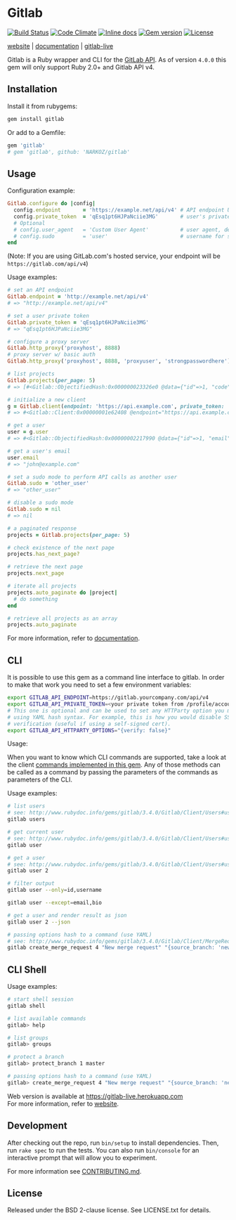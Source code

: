 # Gitlab

[![Build Status](https://img.shields.io/travis/NARKOZ/gitlab.svg?style=flat)](https://travis-ci.org/NARKOZ/gitlab)
[![Code Climate](https://img.shields.io/codeclimate/github/NARKOZ/gitlab.svg?style=flat)](https://codeclimate.com/github/NARKOZ/gitlab)
[![Inline docs](http://inch-ci.org/github/NARKOZ/gitlab.svg?style=flat)](https://inch-ci.org/github/NARKOZ/gitlab)
[![Gem version](https://img.shields.io/gem/v/gitlab.svg?style=flat)](https://rubygems.org/gems/gitlab)
[![License](https://img.shields.io/badge/license-BSD-red.svg?style=flat)](https://github.com/NARKOZ/gitlab/blob/master/LICENSE.txt)

[website](http://narkoz.github.io/gitlab) |
[documentation](http://rubydoc.info/gems/gitlab/frames) |
[gitlab-live](https://github.com/NARKOZ/gitlab-live)

Gitlab is a Ruby wrapper and CLI for the [GitLab API](https://docs.gitlab.com/ce/api/README.html).
As of version `4.0.0` this gem will only support Ruby 2.0+ and Gitlab API v4.

## Installation

Install it from rubygems:

```sh
gem install gitlab
```

Or add to a Gemfile:

```ruby
gem 'gitlab'
# gem 'gitlab', github: 'NARKOZ/gitlab'
```

## Usage

Configuration example:

```ruby
Gitlab.configure do |config|
  config.endpoint       = 'https://example.net/api/v4' # API endpoint URL, default: ENV['GITLAB_API_ENDPOINT']
  config.private_token  = 'qEsq1pt6HJPaNciie3MG'       # user's private token or OAuth2 access token, default: ENV['GITLAB_API_PRIVATE_TOKEN']
  # Optional
  # config.user_agent   = 'Custom User Agent'          # user agent, default: 'Gitlab Ruby Gem [version]'
  # config.sudo         = 'user'                       # username for sudo mode, default: nil
end
```

(Note: If you are using GitLab.com's hosted service, your endpoint will be `https://gitlab.com/api/v4`)

Usage examples:

```ruby
# set an API endpoint
Gitlab.endpoint = 'http://example.net/api/v4'
# => "http://example.net/api/v4"

# set a user private token
Gitlab.private_token = 'qEsq1pt6HJPaNciie3MG'
# => "qEsq1pt6HJPaNciie3MG"

# configure a proxy server
Gitlab.http_proxy('proxyhost', 8888)
# proxy server w/ basic auth
Gitlab.http_proxy('proxyhost', 8888, 'proxyuser', 'strongpasswordhere')

# list projects
Gitlab.projects(per_page: 5)
# => [#<Gitlab::ObjectifiedHash:0x000000023326e0 @data={"id"=>1, "code"=>"brute", "name"=>"Brute", "description"=>nil, "path"=>"brute", "default_branch"=>nil, "owner"=>#<Gitlab::ObjectifiedHash:0x00000002331600 @data={"id"=>1, "email"=>"john@example.com", "name"=>"John Smith", "blocked"=>false, "created_at"=>"2012-09-17T09:41:56Z"}>, "private"=>true, "issues_enabled"=>true, "merge_requests_enabled"=>true, "wall_enabled"=>true, "wiki_enabled"=>true, "created_at"=>"2012-09-17T09:41:56Z"}>, #<Gitlab::ObjectifiedHash:0x000000023450d8 @data={"id"=>2, "code"=>"mozart", "name"=>"Mozart", "description"=>nil, "path"=>"mozart", "default_branch"=>nil, "owner"=>#<Gitlab::ObjectifiedHash:0x00000002344ca0 @data={"id"=>1, "email"=>"john@example.com", "name"=>"John Smith", "blocked"=>false, "created_at"=>"2012-09-17T09:41:56Z"}>, "private"=>true, "issues_enabled"=>true, "merge_requests_enabled"=>true, "wall_enabled"=>true, "wiki_enabled"=>true, "created_at"=>"2012-09-17T09:41:57Z"}>, #<Gitlab::ObjectifiedHash:0x00000002344958 @data={"id"=>3, "code"=>"gitlab", "name"=>"Gitlab", "description"=>nil, "path"=>"gitlab", "default_branch"=>nil, "owner"=>#<Gitlab::ObjectifiedHash:0x000000023447a0 @data={"id"=>1, "email"=>"john@example.com", "name"=>"John Smith", "blocked"=>false, "created_at"=>"2012-09-17T09:41:56Z"}>, "private"=>true, "issues_enabled"=>true, "merge_requests_enabled"=>true, "wall_enabled"=>true, "wiki_enabled"=>true, "created_at"=>"2012-09-17T09:41:58Z"}>]

# initialize a new client
g = Gitlab.client(endpoint: 'https://api.example.com', private_token: 'qEsq1pt6HJPaNciie3MG')
# => #<Gitlab::Client:0x00000001e62408 @endpoint="https://api.example.com", @private_token="qEsq1pt6HJPaNciie3MG", @user_agent="Gitlab Ruby Gem 2.0.0">

# get a user
user = g.user
# => #<Gitlab::ObjectifiedHash:0x00000002217990 @data={"id"=>1, "email"=>"john@example.com", "name"=>"John Smith", "bio"=>nil, "skype"=>"", "linkedin"=>"", "twitter"=>"john", "dark_scheme"=>false, "theme_id"=>1, "blocked"=>false, "created_at"=>"2012-09-17T09:41:56Z"}>

# get a user's email
user.email
# => "john@example.com"

# set a sudo mode to perform API calls as another user
Gitlab.sudo = 'other_user'
# => "other_user"

# disable a sudo mode
Gitlab.sudo = nil
# => nil

# a paginated response
projects = Gitlab.projects(per_page: 5)

# check existence of the next page
projects.has_next_page?

# retrieve the next page
projects.next_page

# iterate all projects
projects.auto_paginate do |project|
  # do something
end

# retrieve all projects as an array
projects.auto_paginate
```

For more information, refer to [documentation](http://rubydoc.info/gems/gitlab/frames).

## CLI

It is possible to use this gem as a command line interface to gitlab. In order to make that work you need to set a few environment variables:
```sh
export GITLAB_API_ENDPOINT=https://gitlab.yourcompany.com/api/v4
export GITLAB_API_PRIVATE_TOKEN=<your private token from /profile/account>
# This one is optional and can be used to set any HTTParty option you may need
# using YAML hash syntax. For example, this is how you would disable SSL
# verification (useful if using a self-signed cert).
export GITLAB_API_HTTPARTY_OPTIONS="{verify: false}"
```

Usage:

When you want to know which CLI commands are supported, take a look at the client [commands implemented in this gem](http://www.rubydoc.info/gems/gitlab/3.4.0/Gitlab/Client). Any of those methods can be called as a command by passing the parameters of the commands as parameters of the CLI.

Usage examples:

```sh
# list users
# see: http://www.rubydoc.info/gems/gitlab/3.4.0/Gitlab/Client/Users#users-instance_method
gitlab users

# get current user
# see: http://www.rubydoc.info/gems/gitlab/3.4.0/Gitlab/Client/Users#user-instance_method
gitlab user

# get a user
# see: http://www.rubydoc.info/gems/gitlab/3.4.0/Gitlab/Client/Users#user-instance_method
gitlab user 2

# filter output
gitlab user --only=id,username

gitlab user --except=email,bio

# get a user and render result as json
gitlab user 2 --json

# passing options hash to a command (use YAML)
# see: http://www.rubydoc.info/gems/gitlab/3.4.0/Gitlab/Client/MergeRequests#create_merge_request-instance_method
gitlab create_merge_request 4 "New merge request" "{source_branch: 'new_branch', target_branch: 'master', assignee_id: 42}"

```

## CLI Shell

Usage examples:

```sh
# start shell session
gitlab shell

# list available commands
gitlab> help

# list groups
gitlab> groups

# protect a branch
gitlab> protect_branch 1 master

# passing options hash to a command (use YAML)
gitlab> create_merge_request 4 "New merge request" "{source_branch: 'new_branch', target_branch: 'master', assignee_id: 42}"
```

Web version is available at https://gitlab-live.herokuapp.com  
For more information, refer to [website](http://narkoz.github.io/gitlab).

## Development

After checking out the repo, run `bin/setup` to install dependencies. Then, run
`rake spec` to run the tests. You can also run `bin/console` for an interactive
prompt that will allow you to experiment.

For more information see [CONTRIBUTING.md](https://github.com/NARKOZ/gitlab/blob/master/CONTRIBUTING.md).

## License

Released under the BSD 2-clause license. See LICENSE.txt for details.

